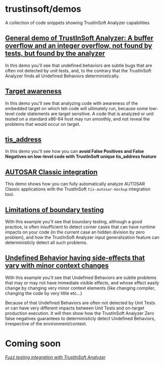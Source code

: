 # trustinsoft/demos

A collection of code snippets showing TrustInSoft Analyzer capabilities


## [General demo of TrustInSoft Analyzer: A buffer overflow and an integer overflow, not found by tests, but found by the analyzer](new-demo/README.md)

In this demo you'll see that undefined behaviors are subtle bugs that are often not detected by unit tests, and, to the contrary that the TrustInSoft Analyzer finds all Undefined Behaviors deterministically.

## [Target awareness](target-awareness/README.md)

In this demo you'll see that analyzing code with awareness of the embedded target on which teh code will ultimately run, because some low-level code statements are target sensitive.
A code that is analyzed or unit tested on a standard x86-64 host may run smoothly, and not reveal the problems that would occur on target.


## [tis_address](tis-address/README.md)

In this demo you'll see how you can **avoid False Positives and False Negatives on low-level code with TrustInSoft unique tis_address feature**

## [AUTOSAR Classic integration](autosar/README.md)

This demo shows how you can fully automatically analyze AUTOSAR Classic applications
with the TrustInSoft `tis-autosar-mockup` integration tool.

## [Limitations of boundary testing](boundary-testing/README.md)

With this example you'll see that boundary testing, although a good practice, is often insufficient to detect corner cases that can have runtime impacts on your code (in the current case an hidden division by zero problem), and how the TrustInSoft Analyzer input generalization feature can deterministicly detect all such problems.

## [Undefined Behavior having side-effects that vary with minor context changes](subtle-ub/README.md)

With this example you'll see that Undefined Behaviors are subtle problems that may or may not have immediate visible effects, and whose effect easily change by changing very minor context elements (like changing compiler, changing the code by very little etc...)

Because of that Undefined Behaviors are often not detected by Unit Tests or can have very different impacts between Unit Tests and on-target production execution.
It will then show how the TrustInSoft Analyzer Zero false negatives guarantees to deterministicly detect Undefined Behaviors, irrespective of the environment/context.

# Coming soon

*[Fuzz testing integration with TrustInSoft Analyzer](fuzzing/README.md)*
